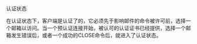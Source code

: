 
认证状态

在认证状态下，客户端是认证了的，它必须先于影响邮件的命令被许可前，选择一个邮箱以访问。当一个预认证连接开始，被认可的认证证书已经提供，选择一个邮箱发生错误后，或者一个成功的CLOSE命令后，就进入了认证状态。
